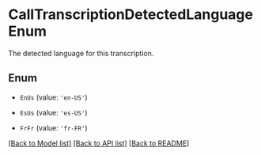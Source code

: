 # CallTranscriptionDetectedLanguageEnum

The detected language for this transcription.

## Enum

* `EnUs` (value: `'en-US'`)

* `EsUs` (value: `'es-US'`)

* `FrFr` (value: `'fr-FR'`)

[[Back to Model list]](../README.md#documentation-for-models) [[Back to API list]](../README.md#documentation-for-api-endpoints) [[Back to README]](../README.md)
